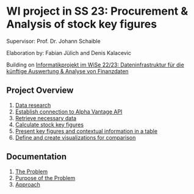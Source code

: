 # WI project in SS 23: Procurement & Analysis of stock key figures

Supervisor: Prof. Dr. Johann Schaible

Elaboration by: Fabian Jülich and Denis Kalacevic

Building on [Informatikprojekt im WiSe 22/23: Dateninfrastruktur für die künftige Auswertung & Analyse von Finanzdaten](Informatikprojekt_WS22-23_Kinetz)

## Project Overview
1. [Data research](./documentation.md#data-research)
2. [Establish connection to Alpha Vantage API](./src/alphavantage.py)
3. [Retrieve necessary data](./src/indicator.py)
4. [Calculate stock key figures](./src/indicator.py)
5. [Present key figures and contextual information in a table](./src/table.py)
6. [Define and create visualizations for comparison](./src/visualization.py)

## Documentation
1. [The Problem](./documentation.md)
2. [Purpose of the Problem](./documentation.md)
3. [Approach](./documentation.md)